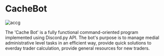 # CacheBot

![accg](https://user-images.githubusercontent.com/43221618/142287015-9a894336-ffcb-45af-80c3-82e318ad2c53.jpg)
 
The 'Cache Bot' is a fully functional command-oriented program implemented using Discord.py API. The bot's purpose is to manage medial administrative level tasks in an efficient way, provide quick solutions to everday trader calculation, provide general resources for new traders.
